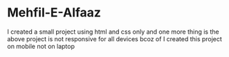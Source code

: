 # Mehfil-E-Alfaaz
I created a small project using html and css only and one more thing is the above project is not responsive for all devices bcoz of I created this project on mobile not on laptop
